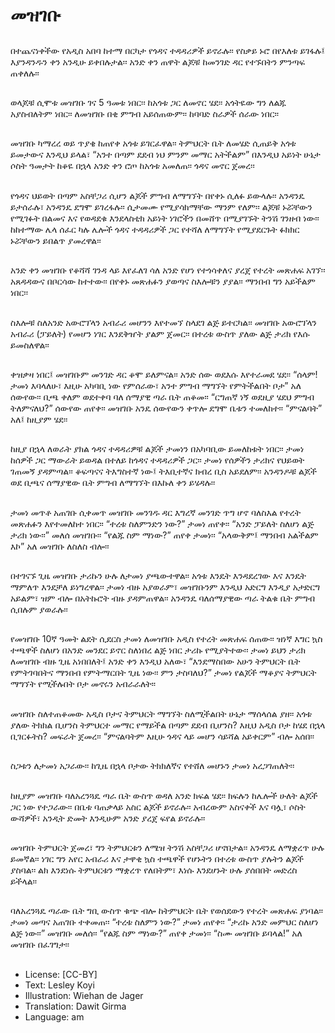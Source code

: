 # መዝገቡ

##
በተጨናነቀችው የአዲስ አበባ ከተማ በርካታ የጎዳና ተዳዳሪዎች ይኖራሉ፡፡ የስቃይ ኑሮ በየእለቱ ይገፋሉ፤ እያንዳንዱን ቀን አንዲሁ ይቀበሉታል፡፡ አንድ ቀን ጠዋት ልጆቹ ከመንገድ ዳር የተኙበትን ምንጣፍ ጠቀለሉ፡፡

##
ወላጆቹ ሲሞቱ መዝገቡ ገና 5 ዓመቱ ነበር፡፡ ከአጎቱ ጋር ለመኖር ሄደ፡፡ አጎትዬው ግን ለልጁ አያስብለትም ነበር፡፡ ለመዝገቡ በቂ ምግብ አይሰጠውም፡፡ ከባባድ ስራዎች ሰራው ነበር፡፡

##
መዝገቡ ካማረረ ወይ ጥያቄ ከጠየቀ አጎቱ ይገርፈዋል፡፡ ትምህርት ቤት ለመሄድ ሲጠይቅ አጎቱ ይመታውና እንዲህ ይላል፣ “አንተ በጣም ደደብ ነህ ምንም መማር አትችልም” በእንዲህ አይነት ሁኔታ ሶስት ዓመታት ከቆዬ በኋላ አንድ ቀን ሮጦ ከአጎቱ አመለጠ፡፡ ጎዳና መኖር ጀመረ፡፡

##
የጎዳና ህይወት በጣም አስቸጋሪ ሲሆን ልጆች ምግብ ለማግኘት በየቀኑ ሲለፉ ይውላሉ፡፡ አንዳንዴ ይታሰራሉ፣ አንዳንዴ ደግሞ ይገረፋሉ፡፡ ሲታመሙ የሚያሳክማቸው ማንም የለም፡፡ ልጆቹ ኑሯቸውን የሚገፉት በልመና እና የወዳደቁ እንደላስቲክ አይነት ነገሮችን በመሸጥ በሚያገኙት ትንሽ ገንዘብ ነው፡፡ ከከተማው ሌላ ሰፈር ካሉ ሌሎች ጎዳና ተዳዳሪዎች ጋር የተሻለ ለማግኘት የሚያደርጉት ፉክክር ኑሯቸውን ይበልጥ ያመረዋል፡፡

##
አንድ ቀን መዝገቡ የቆሻሻ ገንዳ ላይ እየፈለገ ሳለ አንድ የሆነ የተጎሳቀለና ያረጀ የተረት መጽሐፍ አገኘ፡፡ አጸዳዳውና በቦርሳው ከተተው፡፡ በየቀኑ መጽሐፉን ያወጣና ስእሎቹን ያያል፡፡ ማንበብ ግን አይችልም ነበር፡፡

##
ስእሎቹ ስለአንድ አውሮፕላን አብራሪ መሆንን እየተመኘ ስላደገ ልጅ ይተርካል፡፡ መዝገቡ አውሮፕላን አብራሪ (ፓይለት) የመሆን ነገር እንደቅዠት ያልም ጀመር፡፡ በተረቱ ውስጥ ያለው ልጅ ታሪክ የእሱ ይመስለዋል፡፡

##
ቀዝቃዛ ነበር፤ መዝገቡም መንገድ ዳር ቆሞ ይለምናል፡፡ አንድ ሰው ወደእሱ እየተራመደ ሄደ፡፡ “ሰላም! ታመነ እባላለሁ፣ እዚሁ አካባቢ ነው የምሰራው፣ አንተ ምግብ ማግኘት የምትችልበት ቦታ” አለ ሰውየው፡፡ ቢጫ ቀለም ወደተቀባ ባለ ሰማያዊ ጣራ ቤት ጠቆመ፡፡ “ርግጠኛ ነኝ ወደዚያ ሄደህ ምግብ ትለምናለህ?” ሰውየው ጠየቀ፡፡ መዝገቡ አንዴ ሰውየውን ቀጥሎ ደግሞ ቤቱን ተመለከተ፡፡ “ምናልባት” አለ፤ ከዚያም ሄደ፡፡

##
ከዚያ በኋላ ለወራት ያክል ጎዳና ተዳዳሪዎቹ ልጆች ታመነን በአካባቢው ይመለከቱት ነበር፡፡ ታመነ ከሰዎች ጋር ማውራት ይወዳል በተለይ ከጎዳና ተዳዳሪዎች ጋር፡፡ ታመነ የሰዎችን ታሪክና የህይወት ገጠመኝ ያዳምጣል፡፡ ቆፍጣናና ትእግስተኛ ነው፤ ትእቢተኛና ክብረ ቢስ አይደለም፡፡ አንዳንዶቹ ልጆች ወደ ቢጫና ሰማያዊው ቤት ምግብ ለማግኘት በእኩለ ቀን ይሄዳሉ፡፡

##
ታመነ መጥቶ አጠገቡ ሲቀመጥ መዝገቡ መንገዱ ዳር እግረኛ መንገድ ጥግ ሆኖ ባለስእል የተረት መጽሐፉን እየተመለከተ ነበር፡፡ “ተረቱ ስለምንድን ነው?” ታመነ ጠየቀ፡፡ “አንድ ፓይለት ስለሆነ ልጅ ታሪክ ነው፡፡” መለሰ መዝገቡ፡፡ “የልጁ ስም ማነው?” ጠየቀ ታመነ፡፡ “አላውቅም፤ ማንበብ አልችልም እኮ” አለ መዝገቡ ለስለስ ብሎ፡፡

##
በተገናኙ ጊዜ መዝገቡ ታሪኩን ሁሉ ለታመነ ያጫውተዋል፡፡ አጎቱ እንዴት እንዳደረገው እና እንዴት ማምለጥ እንደቻለ ይነግረዋል፡፡ ታመነ ብዙ አያወራም፣ መዝገቡንም እንዲህ አድርግ እንዲያ አታድርግ አይልም፣ ዝም ብሎ በአትኩሮት ብዙ ያዳምጠዋል፡፡ አንዳንዴ ባለሰማያዊው ጣራ ትልቁ ቤት ምግብ ሲበሉም ያወራሉ፡፡

##
የመዝገቡ 10ኛ ዓመት ልደት ሲደርስ ታመነ ለመዝገቡ አዲስ የተረት መጽሐፍ ሰጠው፡፡ ዝነኛ እግር ኳስ ተጫዋች ስለሆነ በአንድ መንደር ይኖር ስለነበረ ልጅ ነበር ታሪኩ የሚያትተው፡፡ ታመነ ይህን ታሪክ ለመዝገቡ ብዙ ጊዜ አነበበለት፤ አንድ ቀን እንዲህ አለው፣ “እንደማስበው አሁን ትምህርት ቤት የምትገባበትና ማንበብ የምትማርበት ጊዜ ነው፡፡ ምን ታስባለህ?” ታመነ የልጆች ማቆያና ትምህርት ማግኘት የሚችሉበት ቦታ መኖሩን አብራራለት፡፡

##
መዝገቡ ስለተጠቆመው አዲስ ቦታና ትምህርት ማግኘት ስለሚችልበት ሁኔታ ማሰላሰል ያዘ፡፡ አጎቱ ያለው ትክክል ቢሆንስ ትምህርተ መማር የማይችል በጣም ደደብ ቢሆንስ? እዚህ አዲስ ቦታ ከሄደ በኋላ ቢገርፉትስ? መፍራት ጀመረ፡፡ “ምናልባትም እዚሁ ጎዳና ላይ መሆን ሳይሻል አይቀርም” ብሎ አሰበ፡፡

##
ስጋቱን ለታመነ አጋራው፡፡ ከጊዜ በኋላ ቦታው ትክክለኛና የተሸለ መሆኑን ታመነ አረጋገጠለት፡፡

##
ከዚያም መዝገቡ ባለአረንጓዴ ጣራ ቤት ውስጥ ወዳለ አንድ ክፍል ሄደ፡፡ ክፍሉን ከሌሎች ሁለት ልጆች ጋር ነው የተጋራው፡፡ በቤቱ ባጠቃላይ አስር ልጆች ይኖራሉ፡፡ አብረውም አስናቀች እና ባሏ፣ ሶስት ውሻዎች፣ አንዲት ድመት እንዲሁም አንድ ያረጀ ፍየል ይኖራሉ፡፡

##
መዝገቡ ትምህርት ጀመረ፣ ግን ትምህርቱን ለሜዝ ትንሽ አስቸጋሪ ሆኖበታል፡፡ አንዳንዴ ለማቋረጥ ሁሉ ይመኛል፡፡ ነገር ግን አየር አብራሪ እና ታዋቂ ኳስ ተጫዋች የሆኑትን በተረቱ ውስጥ ያሉትን ልጆች ያስባል፡፡ ልክ እንደነሱ ትምህርቱን ማቋረጥ የለበትም፣ እነሱ እንደሆኑት ሁሉ ያሰበበት መድረስ ይችላል፡፡

##
ባለአረንጓዴ ጣራው ቤት ግቢ ውስጥ ቁጭ ብሎ ከትምህርት ቤት የወሰደውን የተረት መጽሐፍ ያነባል፡፡ ታመነ መጣና አጠገቡ ተቀመጠ፡፡ “ተረቱ ስለምን ነው?” ታመነ ጠየቀ፡፡ “ታሪኩ አንድ መምህር ስለሆነ ልጅ ነው፡፡” መዝገቡ መለሰ፡፡ “የልጁ ስም ማነው?” ጠየቀ ታመነ፡፡ “ስሙ መዝገቡ ይባላል!” አለ መዝገቡ በፈገግታ፡፡

##
* License: [CC-BY]
* Text: Lesley Koyi
* Illustration: Wiehan de Jager
* Translation: Dawit Girma
* Language: am
